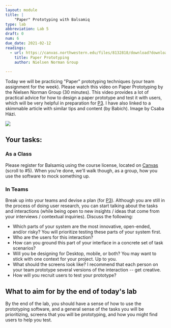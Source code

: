 ```yaml
---
layout: module
title: |
    "Paper" Prototyping with Balsamiq
type: lab
abbreviation: Lab 5
draft: 0
num: 6
due_date: 2021-02-12
readings:
  - url: https://canvas.northwestern.edu/files/8132818/download?download_frd=1
    title: Paper Prototyping
    author: Nielsen Norman Group 
    
---
```

Today we will be practicing "Paper" prototyping techniques (your team assignment for the week). Please watch this video on Paper Prototyping by the Nielsen Norman Group (30 minutes). This video provides a lot of practical advice for how to design a paper prototype and test it with users, which will be very helpful in preparation for [P3](p3). I have also linked to a skimmable article with similar tips and content (by Babich). Image by Csaba Házi.

<img src="https://miro.medium.com/max/800/1*tIh5eS6vliocHPYTsupWWQ.gif" style="margin:auto;display:flex">

## Your tasks:
### As a Class
Please register for Balsamiq using the course license, located on <a href="https://canvas.northwestern.edu/courses/130584" target="_blank">Canvas</a> (scroll to #5). When you're done, we'll walk though, as a group, how you use the software to mock something up.

### In Teams
Break up into your teams and devise a plan (for [P3](../assignments/p3)). Although you are still in the process of doing user research, you can start talking about the tasks and interactions (while being open to new insights / ideas that come from your interviews / contextual inquiries). Discuss the following:

   * Which parts of your system are the most innovative, open-ended, and/or risky? You will prioritize testing these parts of your system first.
   * Who are the users for this interaction? 
   * How can you ground this part of your interface in a concrete set of task scenarios?
   * Will you be designing for Desktop, mobile, or both? You may want to stick with one context for your project. Up to you.
   * What should the screens look like? I recommend that each person on your team prototype several versions of the interaction -- get creative.
   * How will you recruit users to test your prototype?

## What to aim for by the end of today's lab
By the end of the lab, you should have a sense of how to use the prototyping software, and a general sense of the tasks you will be prioritizing, screens that you will be prototyping, and how you might find users to help you test.